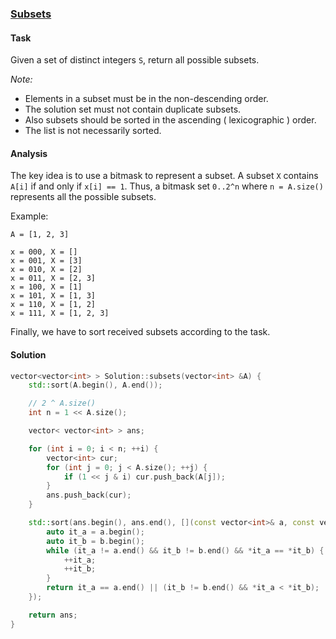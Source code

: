 ### [Subsets][1]

#### Task

Given a set of distinct integers `S`, return all possible subsets.

*Note:*

- Elements in a subset must be in the non-descending order.
- The solution set must not contain duplicate subsets.
- Also subsets should be sorted in the ascending ( lexicographic ) order.
- The list is not necessarily sorted.

#### Analysis

The key idea is to use a bitmask to represent a subset. A subset `X` contains `A[i]` if and only if `x[i] == 1`. Thus, a bitmask set `0..2^n` where `n = A.size()` represents all the possible subsets.

Example:
```
A = [1, 2, 3]

x = 000, X = []
x = 001, X = [3]
x = 010, X = [2]
x = 011, X = [2, 3]
x = 100, X = [1]
x = 101, X = [1, 3]
x = 110, X = [1, 2]
x = 111, X = [1, 2, 3]
```

Finally, we have to sort received subsets according to the task.

#### Solution

```cpp
vector<vector<int> > Solution::subsets(vector<int> &A) {
    std::sort(A.begin(), A.end());

    // 2 ^ A.size()
    int n = 1 << A.size();

    vector< vector<int> > ans;

    for (int i = 0; i < n; ++i) {
        vector<int> cur;
        for (int j = 0; j < A.size(); ++j) {
            if (1 << j & i) cur.push_back(A[j]);
        }
        ans.push_back(cur);
    }

    std::sort(ans.begin(), ans.end(), [](const vector<int>& a, const vector<int> &b) {
        auto it_a = a.begin();
        auto it_b = b.begin();
        while (it_a != a.end() && it_b != b.end() && *it_a == *it_b) {
            ++it_a;
            ++it_b;
        }
        return it_a == a.end() || (it_b != b.end() && *it_a < *it_b);
    });

    return ans;
}

```

[1]: https://www.interviewbit.com/problems/subset/
